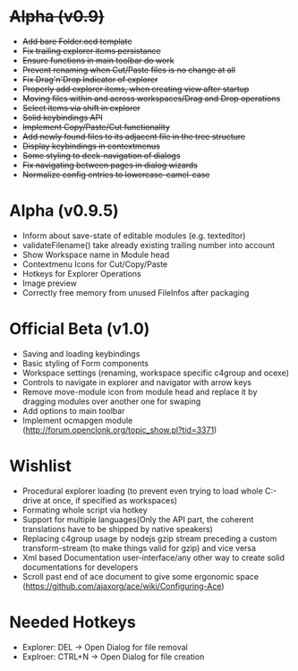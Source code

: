 # ~~Alpha (v0.9)~~
- ~~Add bare Folder.ocd template~~
- ~~Fix trailing explorer items persistance~~
- ~~Ensure functions in main toolbar do work~~
- ~~Prevent renaming when Cut/Paste files is no change at all~~
- ~~Fix Drag'n'Drop Indicator of explorer~~
- ~~Properly add explorer items, when creating view after startup~~
- ~~Moving files within and across workspaces/Drag and Drop operations~~
- ~~Select items via shift in explorer~~
- ~~Solid keybindings API~~
- ~~Implement Copy/Paste/Cut functionality~~
- ~~Add newly found files to its adjacent file in the tree structure~~
- ~~Display keybindings in contextmenus~~
- ~~Some styling to deck-navigation of dialogs~~
- ~~Fix navigating between pages in dialog wizards~~
- ~~Normalize config entries to lowercase-camel-case~~

# Alpha (v0.9.5)
- Inform about save-state of editable modules (e.g. texteditor)
- validateFilename() take already existing trailing number into account
- Show Workspace name in Module head
- Contextmenu Icons for Cut/Copy/Paste
- Hotkeys for Explorer Operations
- Image preview
- Correctly free memory from unused FileInfos after packaging

# Official Beta (v1.0)
- Saving and loading keybindings
- Basic styling of Form components
- Workspace settings (renaming, workspace specific c4group and ocexe)
- Controls to navigate in explorer and navigator with arrow keys
- Remove move-module icon from module head and replace it by dragging modules over another one for swaping
- Add options to main toolbar
- Implement ocmapgen module (http://forum.openclonk.org/topic_show.pl?tid=3371)

# Wishlist
- Procedural explorer loading (to prevent even trying to load whole C:-drive at once, if specified as workspaces)
- Formating whole script via hotkey
- Support for multiple languages(Only the API part, the coherent translations have to be shipped by native speakers)
- Replacing c4group usage by nodejs gzip stream preceding a custom transform-stream (to make things valid for gzip) and vice versa
- Xml based Documentation user-interface/any other way to create solid documentations for developers
- Scroll past end of ace document to give some ergonomic space (https://github.com/ajaxorg/ace/wiki/Configuring-Ace)

# Needed Hotkeys
- Explorer: DEL -> Open Dialog for file removal
- Explroer: CTRL+N -> Open Dialog for file creation
